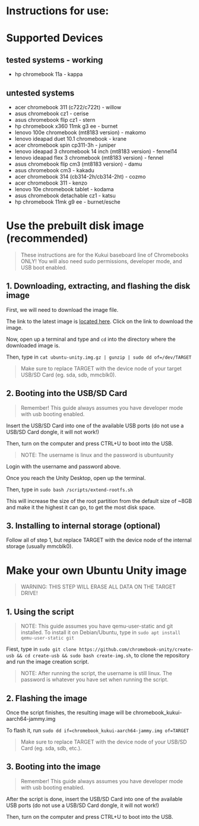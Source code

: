 # Instructions for use:

# Supported Devices

## tested systems - working

- hp chromebook 11a - kappa

## untested systems

- acer chromebook 311 (c722/c722t) - willow
- asus chromebook cz1 - cerise
- asus chromebook flip cz1 - stern
- hp chromebook x360 11mk g3 ee - burnet
- lenovo 100e chromebook (mt8183 version) - makomo
- lenovo ideapad duet 10.1 chromebook - krane
- acer chromebook spin cp311-3h - juniper
- lenovo ideapad 3 chromebook 14 inch (mt8183 version) - fennel14
- lenovo ideapad flex 3 chromebook (mt8183 version) - fennel
- asus chromebook flip cm3 (mt8183 version) - damu
- asus chromebook cm3 - kakadu
- acer chromebook 314 (cb314-2h/cb314-2ht) - cozmo
- acer chromebook 311 - kenzo
- lenovo 10e chromebook tablet - kodama
- asus chromebook detachable cz1 - katsu
- hp chromebook 11mk g9 ee - burnet/esche


# Use the prebuilt disk image (recommended)

> These instructions are for the Kukui baseboard line of Chromebooks ONLY! You will also need sudo permissions, developer mode, and USB boot enabled.

## 1. Downloading, extracting, and flashing the disk image

First, we will need to download the image file.

The link to the latest image is [located here](https://mega.nz/file/fYMATb5Q#qqGJ4vrkecRVWKscxhQ1kxS5uKA9Vl64hsRJG534QVs). Click on the link to download the image.

Now, open up a terminal and type and ```cd``` into the directory where the downloaded image is.

Then, type in ```cat ubuntu-unity.img.gz | gunzip | sudo dd of=/dev/TARGET```

> Make sure to replace TARGET with the device node of your target USB/SD Card (eg. sda, sdb, mmcblk0).

## 2. Booting into the USB/SD Card

> Remember! This guide always assumes you have developer mode with usb booting enabled.

Insert the USB/SD Card into one of the available USB ports (do not use a USB/SD Card dongle, it will not work!)
                                                                                                   
Then, turn on the computer and press CTRL+U to boot into the USB.

> NOTE: The username is linux and the password is ubuntuunity

Login with the username and password above.

Once you reach the Unity Desktop, open up the terminal.

Then, type in ```sudo bash /scripts/extend-rootfs.sh ```

This will increase the size of the root partition from the default size of ~8GB and make it the highest it can go, to get the most disk space.

## 3. Installing to internal storage (optional)

Follow all of step 1, but replace TARGET with the device node of the internal storage (usually mmcblk0).

# Make your own Ubuntu Unity image


> WARNING: THIS STEP WILL ERASE ALL DATA ON THE TARGET DRIVE!


## 1. Using the script

> NOTE: This guide assumes you have qemu-user-static and git installed. To install it on Debian/Ubuntu, type in ```sudo apt install qemu-user-static git```


Fiest, type in ```sudo git clone https://github.com/chromebook-unity/create-usb && cd create-usb && sudo bash create-img.sh```, to clone the repository and run the image creation script.

> NOTE: After running the script, the username is still linux. The password is whatever you have set when running the script.

## 2. Flashing the image

Once the script finishes, the resulting image will be chromebook_kukui-aarch64-jammy.img

To flash it, run ```sudo dd if=chromebook_kukui-aarch64-jammy.img of=TARGET```

> Make sure to replace TARGET with the device node of your USB/SD Card (eg. sda, sdb, etc.).

## 3. Booting into the image
> Remember! This guide always assumes you have developer mode with usb booting enabled.

After the script is done, insert the USB/SD Card into one of the available USB ports (do not use a USB/SD Card dongle, it will not work!)
                                                                                                   
Then, turn on the computer and press CTRL+U to boot into the USB.

